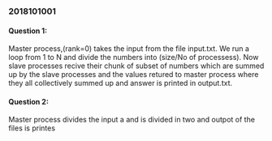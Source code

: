 ### 2018101001

#### Question 1:
Master process,(rank=0) takes the input from the file input.txt. We run a loop from 1 to N and divide the numbers into (size/No of processess). Now slave processes recive their chunk of subset of numbers which are summed up by the slave processes and the values retured to master process where they all collectively summed up and answer is printed in output.txt.



#### Question 2:

Master process divides the input a and is divided in two and outpot of the files is printes

